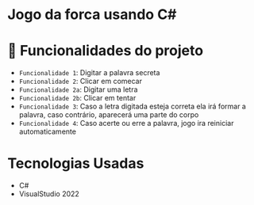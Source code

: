 # Jogo da forca usando C#

# :hammer: Funcionalidades do projeto

- `Funcionalidade 1`: Digitar a palavra secreta
- `Funcionalidade 2`: Clicar em comecar
- `Funcionalidade 2a`: Digitar uma letra
- `Funcionalidade 2b`: Clicar em tentar
- `Funcionalidade 3`: Caso a letra digitada esteja correta ela irá formar a palavra, caso contrário, aparecerá uma parte do corpo
- `Funcionalidade 4`: Caso acerte ou erre a palavra, jogo ira reiniciar automaticamente





# Tecnologias Usadas
 - C#
  - VisualStudio 2022
